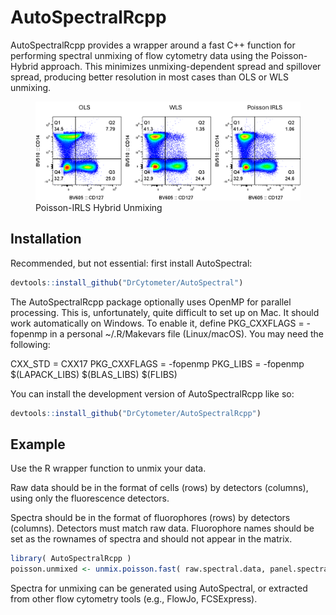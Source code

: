 
<!-- README.md is generated from README.Rmd. Please edit that file -->

# AutoSpectralRcpp

<!-- badges: start -->

<!-- badges: end -->

AutoSpectralRcpp provides a wrapper around a fast C++ function for
performing spectral unmixing of flow cytometry data using the
Poisson-Hybrid approach. This minimizes unmixing-dependent spread and
spillover spread, producing better resolution in most cases than OLS or
WLS unmixing.

<figure>
<img src="images/Poisson_unmixing_example.png"
alt="Poisson-IRLS Hybrid Unmixing" />
<figcaption aria-hidden="true">Poisson-IRLS Hybrid Unmixing</figcaption>
</figure>

## Installation

Recommended, but not essential: first install AutoSpectral:

``` r
devtools::install_github("DrCytometer/AutoSpectral")
```

The AutoSpectralRcpp package optionally uses OpenMP for parallel
processing. This is, unfortunately, quite difficult to set up on Mac. It
should work automatically on Windows. To enable it, define PKG_CXXFLAGS
= -fopenmp in a personal ~/.R/Makevars file (Linux/macOS). You may need
the following:

CXX_STD = CXX17 PKG_CXXFLAGS = -fopenmp PKG_LIBS = -fopenmp
\$(LAPACK_LIBS) \$(BLAS_LIBS) \$(FLIBS)

You can install the development version of AutoSpectralRcpp like so:

``` r
devtools::install_github("DrCytometer/AutoSpectralRcpp")
```

## Example

Use the R wrapper function to unmix your data.

Raw data should be in the format of cells (rows) by detectors (columns),
using only the fluorescence detectors.

Spectra should be in the format of fluorophores (rows) by detectors
(columns). Detectors must match raw data. Fluorophore names should be
set as the rownames of spectra and should not appear in the matrix.

``` r
library( AutoSpectralRcpp )
poisson.unmixed <- unmix.poisson.fast( raw.spectral.data, panel.spectra )
```

Spectra for unmixing can be generated using AutoSpectral, or extracted
from other flow cytometry tools (e.g., FlowJo, FCSExpress).
